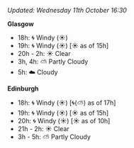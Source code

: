 *Updated: Wednesday 11th October 16:30*

**Glasgow**

* 18h: :cyclone: Windy (:sunny:)
* 19h: :cyclone: Windy (:sunny:) [:sunny: as of 15h]
* 20h - 2h: :sunny: Clear
* 3h, 4h: :partly_sunny: Partly Cloudy
* 5h: :cloud: Cloudy

**Edinburgh**

* 18h: :cyclone: Windy (:sunny:) [:cyclone:(:partly_sunny:) as of 17h]
* 19h: :cyclone: Windy (:sunny:) [:sunny: as of 15h]
* 20h: :cyclone: Windy (:sunny:) [:sunny: as of 10h]
* 21h - 2h: :sunny: Clear
* 3h - 5h: :partly_sunny: Partly Cloudy
